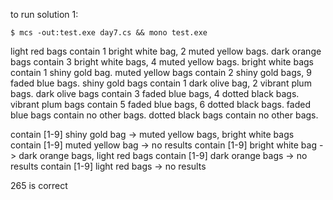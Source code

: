 
to run solution 1:

```
$ mcs -out:test.exe day7.cs && mono test.exe

```
light red bags contain 1 bright white bag, 2 muted yellow bags.
dark orange bags contain 3 bright white bags, 4 muted yellow bags.
bright white bags contain 1 shiny gold bag.
muted yellow bags contain 2 shiny gold bags, 9 faded blue bags.
shiny gold bags contain 1 dark olive bag, 2 vibrant plum bags.
dark olive bags contain 3 faded blue bags, 4 dotted black bags.
vibrant plum bags contain 5 faded blue bags, 6 dotted black bags.
faded blue bags contain no other bags.
dotted black bags contain no other bags.

contain [1-9] shiny gold bag -> muted yellow bags, bright white bags
    contain [1-9] muted yellow bag -> no results
    contain [1-9] bright white bag -> dark orange bags, light red bags
        contain [1-9] dark orange bags -> no results
        contain [1-9] light red bags -> no results


265 is correct
